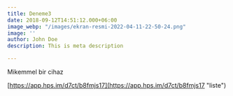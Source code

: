 ```yaml
---
title: Deneme3
date: 2018-09-12T14:51:12.000+06:00
image_webp: "/images/ekran-resmi-2022-04-11-22-50-24.png"
image: ''
author: John Doe
description: This is meta description

---
```

Mikemmel bir cihaz

[https://app.hps.im/d7ct/b8fmjs17](https://app.hps.im/d7ct/b8fmjs17 "liste")